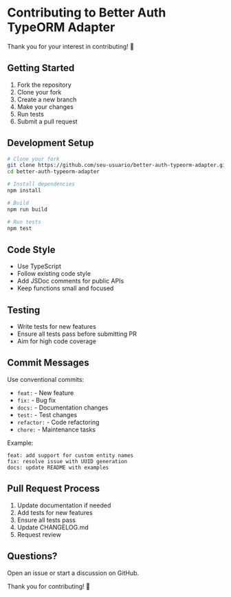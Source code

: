 # Contributing to Better Auth TypeORM Adapter

Thank you for your interest in contributing! 🎉

## Getting Started

1. Fork the repository
2. Clone your fork
3. Create a new branch
4. Make your changes
5. Run tests
6. Submit a pull request

## Development Setup

```bash
# Clone your fork
git clone https://github.com/seu-usuario/better-auth-typeorm-adapter.git
cd better-auth-typeorm-adapter

# Install dependencies
npm install

# Build
npm run build

# Run tests
npm test
```

## Code Style

- Use TypeScript
- Follow existing code style
- Add JSDoc comments for public APIs
- Keep functions small and focused

## Testing

- Write tests for new features
- Ensure all tests pass before submitting PR
- Aim for high code coverage

## Commit Messages

Use conventional commits:

- `feat:` - New feature
- `fix:` - Bug fix
- `docs:` - Documentation changes
- `test:` - Test changes
- `refactor:` - Code refactoring
- `chore:` - Maintenance tasks

Example:
```
feat: add support for custom entity names
fix: resolve issue with UUID generation
docs: update README with examples
```

## Pull Request Process

1. Update documentation if needed
2. Add tests for new features
3. Ensure all tests pass
4. Update CHANGELOG.md
5. Request review

## Questions?

Open an issue or start a discussion on GitHub.

Thank you for contributing! 🙏

